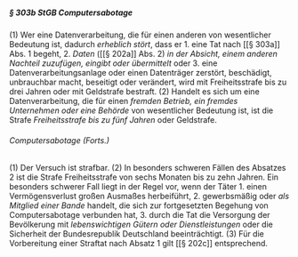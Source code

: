 ##### § 303b StGB Computersabotage

(1) 
	Wer eine Datenverarbeitung, die für einen anderen von wesentlicher Bedeutung ist, dadurch *erheblich stört*, dass er 
		1. eine Tat nach [[§ 303a]] Abs. 1 begeht, 
		2. *Daten* ([[§ 202a]] Abs. 2) *in der Absicht, einem anderen Nachteil zuzufügen, eingibt oder übermittelt* oder 
		3. eine Datenverarbeitungsanlage oder einen Datenträger zerstört, beschädigt, unbrauchbar macht, beseitigt oder verändert, 
	wird mit Freiheitsstrafe bis zu drei Jahren oder mit Geldstrafe bestraft. 
(2) 
	Handelt es sich um eine Datenverarbeitung, die für einen *fremden Betrieb, ein fremdes Unternehmen oder eine Behörde* von wesentlicher Bedeutung ist, ist die Strafe *Freiheitsstrafe bis zu fünf Jahren* oder Geldstrafe.


###### Computersabotage (Forts.)
(1) 
	Der Versuch ist strafbar. 
(2)
	In besonders schweren Fällen des Absatzes 2 ist die Strafe Freiheitsstrafe von sechs Monaten bis zu zehn Jahren. Ein besonders schwerer Fall liegt in der Regel vor, wenn der Täter 
		1. einen Vermögensverlust großen Ausmaßes herbeiführt, 
		2. gewerbsmäßig oder *als Mitglied einer Bande* handelt, die sich zur fortgesetzten Begehung von Computersabotage verbunden hat, 
		3. durch die Tat die Versorgung der Bevölkerung mit *lebenswichtigen Gütern oder Dienstleistungen* oder die Sicherheit der Bundesrepublik Deutschland beeinträchtigt. 
(3)
	Für die Vorbereitung einer Straftat nach Absatz 1 gilt [[§ 202c]] entsprechend.